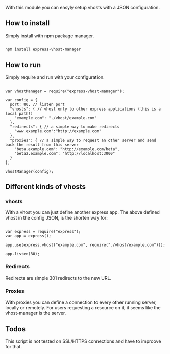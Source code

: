 With this module you can easyly setup vhosts with a JSON configuration.

## How to install

Simply install with npm package manager.

```

npm install express-vhost-manager

```

## How to run

Simply require and run with your configuration.


```

var vhostManager = require("express-vhost-manager");

var config = {
  port: 80, // listen port
  "vhosts": { // vhost only to other express applications (this is a local path!)
    "example.com": "./vhost/example.com"
  },
  "redirects": { // a simple way to make redirects
    "www.example.com":"http://example.com"
  },
  "proxies": { // a simple way to request an other server and send back the result from this server
    "beta.example.com": "http://example.com/beta",
    "beta2.example.com": "http://localhost:3000"
  }  
};

vhostManager(config);

```

## Different kinds of vhosts

### vhosts
With a vhost you can just define another express app. The above defined vhost in the config JSON, is the shorten way for:

```

var express = require("express");
var app = express();

app.use(express.vhost("example.com", require("./vhost/example.com")));

app.listen(80);

```

### Redirects

Redirects are simple 301 redirects to the new URL.

### Proxies
With proxies you can define a connection to every other running server, locally or remotely. For users requesting a resource on it, it seems like the vhost-manager is the server.

## Todos

This script is not tested on SSL/HTTPS connections and have to improove for that.